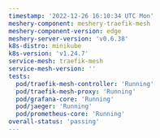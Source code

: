 ```yaml
---
timestamp: '2022-12-26 16:10:34 UTC Mon'
meshery-component: meshery-traefik-mesh
meshery-component-version: edge
meshery-server-version: 'v0.6.38'
k8s-distro: minikube
k8s-version: 'v1.24.7'
service-mesh: traefik-mesh
service-mesh-version: ''
tests:
  pod/traefik-mesh-controller: 'Running'
  pod/traefik-mesh-proxy: 'Running'
  pod/grafana-core: 'Running'
  pod/jaeger: 'Running'
  pod/prometheus-core: 'Running'
overall-status: 'passing'
---
```

